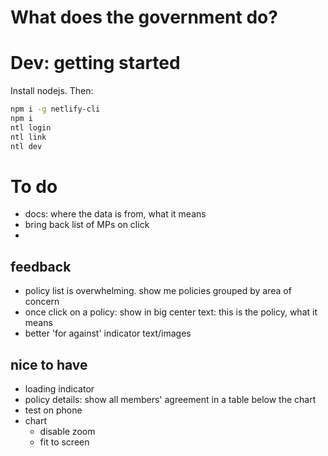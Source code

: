 # What does the government do?

# Dev: getting started
Install nodejs. Then:

```sh
npm i -g netlify-cli
npm i
ntl login
ntl link
ntl dev
```

# To do
- docs: where the data is from, what it means
- bring back list of MPs on click
-
## feedback
- policy list is overwhelming. show me policies grouped by area of concern
- once click on a policy: show in big center text: this is the policy, what it means
- better 'for against' indicator text/images
## nice to have
- loading indicator
- policy details: show all members' agreement in a table below the chart
- test on phone
- chart
  - disable zoom
  - fit to screen
